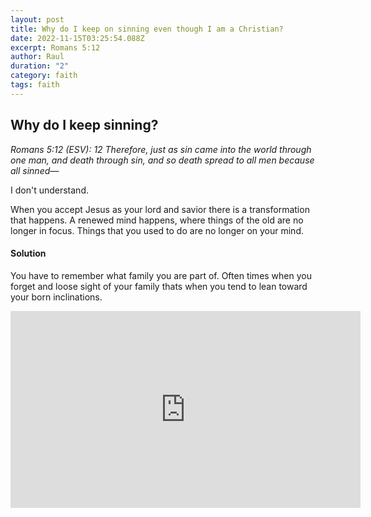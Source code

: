 ```yaml
---
layout: post
title: Why do I keep on sinning even though I am a Christian?
date: 2022-11-15T03:25:54.088Z
excerpt: Romans 5:12
author: Raul
duration: "2"
category: faith
tags: faith
---
```

## W﻿hy do I keep sinning? 

*Romans 5:12 (ESV): 12 Therefore, just as sin came into the world through one man, and death through sin, and so death spread to all men because all sinned—*

I﻿ don't understand.

W﻿hen you accept Jesus as your lord and savior there is a transformation that happens. A renewed mind happens, where things of the old are no longer in focus. Things that you used to do are no longer on your mind. 

#### S﻿olution

Y﻿ou have to remember what family you are part of. Often times when you forget and loose sight of your family thats when you tend to lean toward your born inclinations. 

<iframe width="560" height="315" src="https://www.youtube.com/embed/XD4NGfQx2dA" title="YouTube video player" frameborder="0" allow="accelerometer; autoplay; clipboard-write; encrypted-media; gyroscope; picture-in-picture" allowfullscreen></iframe>